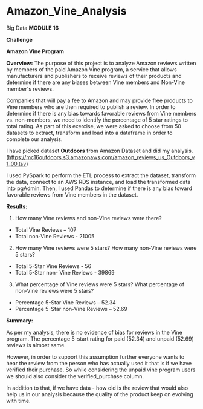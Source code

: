 # Amazon_Vine_Analysis
Big Data
**MODULE 16**

**Challenge**

**Amazon Vine Program**

**Overview:** The purpose of this project is to analyze Amazon reviews written by members of the paid Amazon Vine program, a service that allows manufacturers and publishers to receive reviews of their products and determine if there are any biases between Vine members and Non-Vine member's reviews.

Companies that will pay a fee to Amazon and may provide free products to Vine members who are then required to publish a review. In order to determine if there is any bias towards favorable reviews from Vine members vs. non-members, we need to identify the percentage of 5 star ratings to total rating. As part of this exercise, we were asked to choose from 50 datasets to extract, transform and load into a dataframe in order to complete our analysis.  

I have picked dataset **Outdoors** from Amazon Dataset and did my analysis.
(https://mc16outdoors.s3.amazonaws.com/amazon_reviews_us_Outdoors_v1_00.tsv)

I used PySpark to perform the ETL process to extract the dataset, transform the data, connect to an AWS RDS instance, and load the transformed data into pgAdmin. Then, I used Pandas to determine if there is any bias toward favorable reviews from Vine members in the dataset.

**Results:**

1. How many Vine reviews and non-Vine reviews were there?

- Total Vine Reviews – 107
- Total non-Vine Reviews - 21005

2. How many Vine reviews were 5 stars? How many non-Vine reviews were 5 stars?

- Total 5-Star Vine Reviews - 56
- Total 5-Star non- Vine Reviews - 39869

3. What percentage of Vine reviews were 5 stars? What percentage of non-Vine reviews were 5 stars?

- Percentage 5-Star Vine Reviews – 52.34
- Percentage 5-Star non-Vine Reviews – 52.69

**Summary:**

As per my analysis, there is no evidence of bias for reviews in the Vine program. The percentage 5-start rating for paid (52.34) and unpaid (52.69) reviews is almost same.

However, in order to support this assumption further everyone wants to hear the review from the person who has actually used it that is if we have verified their purchase. So while considering the unpaid vine program users we should also consider the verified\_purchase column.

In addition to that, if we have data - how old is the review that would also help us in our analysis because the quality of the product keep on evolving with time.
